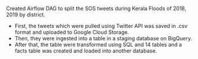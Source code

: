 Created Airflow DAG to split the SOS tweets during Kerala Floods of 2018, 2019 by district. 
- First, the tweets which were pulled using Twitter API was saved in .csv format and uploaded to Google Cloud Storage. 
- Then, they were ingested into a table in a staging database on BigQuery. 
- After that, the table were transformed using SQL and 14 tables and a facts table was created and loaded into another database.
